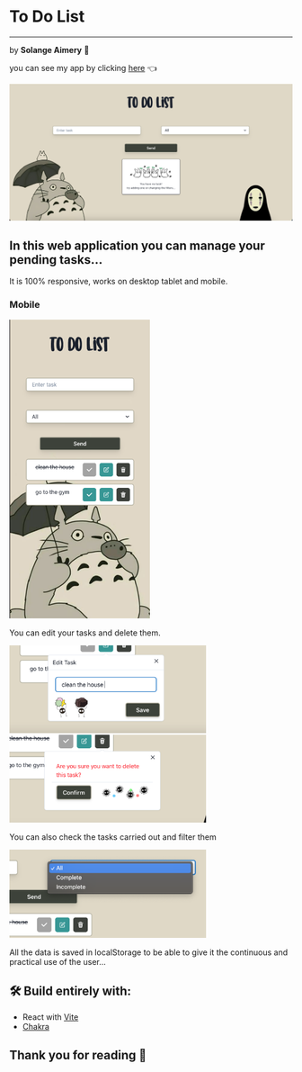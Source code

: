 # To Do List
----
by **Solange Aimery** 🖤

you can see my app by clicking [here](https://todolist-solaimery.vercel.app/) 👈

![Desktop version](/public/readme/desktop.png)

## In this web application you can manage your pending tasks...

It is 100% responsive, works on desktop tablet and mobile.

### Mobile 

<img src="public/readme/mobile.png" width="250px">

You can edit your tasks and delete them.

<img src="public/readme/edit.png" width="350px">    <img src="public/readme/delete.png" width="350px">

You can also check the tasks carried out and filter them

<img src="public/readme/select.png" width="350px">

All the data is saved in localStorage to be able to give it the continuous and practical use of the user... 

## 🛠️ Build entirely with:
- React with [Vite](https://vitejs.dev/guide/)
- [Chakra](https://chakra-ui.com/)


## Thank you for reading 🖤
